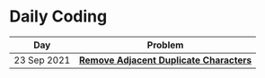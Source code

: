# Daily Coding


Day | Problem
--- | -------
23 Sep 2021 | **[Remove Adjacent Duplicate Characters](2021-09-23)**